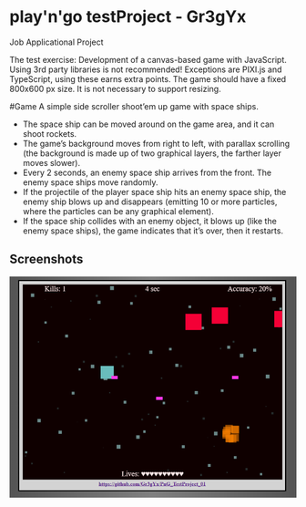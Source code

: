 # play'n'go testProject - Gr3gYx

Job Applicational Project

The test exercise:
Development of a canvas-based game with JavaScript. Using 3rd party libraries is not recommended!
Exceptions are PIXI.js and TypeScript, using these earns extra points. The game should have a fixed
800x600 px size. It is not necessary to support resizing.

#Game
A simple side scroller shoot’em up game with space ships.
- The space ship can be moved around on the game area, and it can shoot rockets.
- The game’s background moves from right to left, with parallax scrolling (the background is
made up of two graphical layers, the farther layer moves slower).
- Every 2 seconds, an enemy space ship arrives from the front. The enemy space ships move
randomly.
- If the projectile of the player space ship hits an enemy space ship, the enemy ship blows up
and disappears (emitting 10 or more particles, where the particles can be any graphical
element).
- If the space ship collides with an enemy object, it blows up (like the enemy space ships), the
game indicates that it’s over, then it restarts.

## Screenshots

![Screenshot](/Screenshot.PNG?raw=true "Screenshot.PNG")
